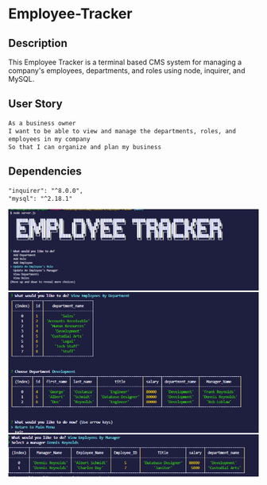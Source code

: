 # Employee-Tracker

## Description 
This Employee Tracker is a terminal based CMS system for managing a company's employees, departments, and roles using node, inquirer, and MySQL.

## User Story 
```
As a business owner
I want to be able to view and manage the departments, roles, and employees in my company
So that I can organize and plan my business
```
## Dependencies
    "inquirer": "^8.0.0",
    "mysql": "^2.18.1"

![Start Screen](.\Images\Ascii.PNG?raw=true "Employee Tracker")
![Department](.\Images\Department.PNG?raw=true "View Employees by Department")
![Manager](.\Images\Manager.PNG?raw=true "View Employees By Manager")